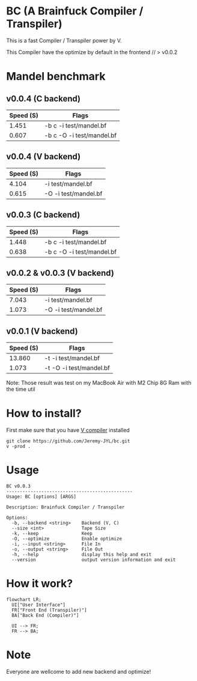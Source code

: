# BC (A Brainfuck Compiler / Transpiler)
This is a fast Compiler / Transpiler power by V.

This Compiler have the optimize by default in the frontend // > v0.0.2

# Mandel benchmark
## v0.0.4 (C backend)
| Speed (S) | Flags                                  |
|-----------|----------------------------------------|
| 1.451     | -b c -i test/mandel.bf                 |
| 0.607     | -b c -O -i test/mandel.bf              |

## v0.0.4 (V backend)
| Speed (S) | Flags                   |
|-----------|-------------------------|
| 4.104     | -i test/mandel.bf       |
| 0.615     | -O -i test/mandel.bf    |

## v0.0.3 (C backend)
| Speed (S) | Flags                                  |
|-----------|----------------------------------------|
| 1.448     | -b c -i test/mandel.bf                 |
| 0.638     | -b c -O -i test/mandel.bf              |

## v0.0.2 & v0.0.3 (V backend)
| Speed (S) | Flags                   |
|-----------|-------------------------|
| 7.043     | -i test/mandel.bf       |
| 1.073     | -O -i test/mandel.bf    |

## v0.0.1 (V backend)
| Speed (S) | Flags                   |
|-----------|-------------------------|
| 13.860    | -t -i test/mandel.bf    |
| 1.073     | -t -O -i test/mandel.bf |

Note: Those result was test on my MacBook Air with M2 Chip 8G Ram with the time util

# How to install?
First make sure that you have [V compiler](https://www.vlang.io) installed

```
git clone https://github.com/Jeremy-JYL/bc.git
v -prod .
```

# Usage
```
BC v0.0.3
-----------------------------------------------
Usage: BC [options] [ARGS]

Description: Brainfuck Compiler / Transpiler

Options:
  -b, --backend <string>    Backend (V, C)
  --size <int>              Tape Size
  -k, --keep                Keep
  -O, --optimize            Enable optimize
  -i, --input <string>      File In
  -o, --output <string>     File Out
  -h, --help                display this help and exit
  --version                 output version information and exit
```

# How it work?
```mermaid
flowchart LR;
  UI["User Interface"]
  FR["Front End (Transpiler)"]
  BA["Back End (Compiler)"]

  UI --> FR;
  FR --> BA;

```

# Note
Everyone are wellcome to add new backend and optimize!
